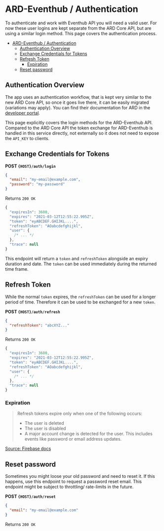# ARD-Eventhub / Authentication

To authenticate and work with Eventhub API you will need a valid user. For now these user logins are kept separate from the ARD Core API, but are using a similar login method. This page covers the authentication process.  

- [ARD-Eventhub / Authentication](#ard-eventhub--authentication)
  - [Authentication Overview](#authentication-overview)
  - [Exchange Credentials for Tokens](#exchange-credentials-for-tokens)
  - [Refresh Token](#refresh-token)
    - [Expiration](#expiration)
  - [Reset password](#reset-password)

## Authentication Overview

The app uses an authentication workflow, that is kept very similar to the new ARD Core API, so once it goes live there, it can be easily migrated (variations may apply). You can find their documentation for ARD in the [developer portal](https://developer.ard.de/core-api-v2-roles-and-access-control).  

This page explicitly covers the login methods for the ARD-Eventhub API. Compared to the ARD Core API the token exchange for ARD-Eventhub is handled in this service directly, not externally so it does not need to expose the `API_KEY` to clients.  

## Exchange Credentials for Tokens

**POST `{HOST}/auth/login`**

```json
{
  "email": "my-email@example.com",
  "password": "my-password"
}
```

Returns `200 OK`

```js
{
  "expiresIn": 3600,
  "expires": "2021-03-12T12:55:22.995Z",
  "token": "eyABCDEF.GHIJKL....",
  "refreshToken": "AOabcdefghijkl",
  "user": {
    /* ... */
  },
  "trace": null
}
```

This endpoint will return a `token` and `refreshToken` alongside an expiry duration and date. The `token` can be used immediately during the returned time frame.

## Refresh Token

While the normal `token` expires, the `refreshToken` can be used for a longer period of time. Therefore it can be used to be exchanged for a new `token`.  

**POST `{HOST}/auth/refresh`**

```json
{
  "refreshToken": "abcXYZ..."
}
```

Returns `200 OK`

```js
{
  "expiresIn": 3600,
  "expires": "2021-03-12T12:55:22.995Z",
  "token": "eyABCDEF.GHIJKL....",
  "refreshToken": "AOabcdefghijkl",
  "user": {
    /* ... */
  },
  "trace": null
}
```

### Expiration

> Refresh tokens expire only when one of the following occurs:
>
> - The user is deleted
> - The user is disabled
> - A major account change is detected for the user. This includes events like password or email address updates.  

[Source: Firebase docs](https://firebase.google.com/docs/auth/admin/manage-sessions)

## Reset password

Sometimes you might loose your old password and need to reset it. If this happens, use this endpoint to request a password reset email. This endpoint might be subject to throttling/ rate-limits in the future.  

**POST `{HOST}/auth/reset`**

```json
{
  "email": "my-email@example.com"
}
```

Returns `200 OK`
